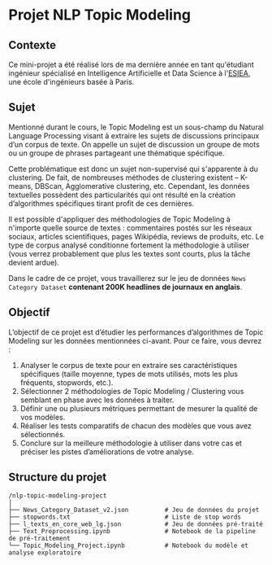# Projet NLP Topic Modeling

## Contexte
Ce mini-projet a été réalisé lors de ma dernière année en tant qu'étudiant ingénieur spécialisé en Intelligence Artificielle et Data Science à l'[ESIEA](https://www.esiea.fr/), une école d'ingénieurs basée à Paris.

## Sujet

Mentionné durant le cours, le Topic Modeling est un sous-champ du Natural Language Processing visant à extraire les sujets de discussions principaux d’un corpus de texte. On appelle un sujet de discussion un groupe de mots ou un groupe de phrases partageant une thématique spécifique.

Cette problématique est donc un sujet non-supervisé qui s'apparente à du clustering. De fait, de nombreuses méthodes de clustering existent – K-means, DBScan, Agglomerative clustering, etc. Cependant, les données textuelles possèdent des particularités qui ont résulté en la création d’algorithmes spécifiques tirant profit de ces dernières.

Il est possible d'appliquer des méthodologies de Topic Modeling à n'importe quelle source de textes : commentaires postés sur les réseaux sociaux, articles scientifiques, pages Wikipédia, reviews de produits, etc. Le type de corpus analysé conditionne fortement la méthodologie à utiliser (vous verrez probablement que plus les textes sont courts, plus la tâche devient ardue).

Dans le cadre de ce projet, vous travaillerez sur le jeu de données `News Category Dataset` **contenant 200K headlines de journaux en anglais**.


## Objectif

L’objectif de ce projet est d’étudier les performances d’algorithmes de Topic Modeling sur les données mentionnées ci-avant. Pour ce faire, vous devrez :

1. Analyser le corpus de texte pour en extraire ses caractéristiques spécifiques (taille moyenne, types de mots utilisés, mots les plus fréquents, stopwords, etc.).
2. Sélectionner 2 méthodologies de Topic Modeling / Clustering vous semblant en phase avec les données à traiter.
3. Définir une ou plusieurs métriques permettant de mesurer la qualité de vos modèles.
4. Réaliser les tests comparatifs de chacun des modèles que vous avez sélectionnés.
5. Conclure sur la meilleure méthodologie à utiliser dans votre cas et préciser les pistes d’améliorations de votre analyse.

## Structure du projet
```plaintext
/nlp-topic-modeling-project
│
├── News_Category_Dataset_v2.json          # Jeu de données du projet
├── stopwords.txt                          # Liste de stop words
├── l_texts_en_core_web_lg.json            # Jeu de données pré-traité
├── Text_Preprocessing.ipynb               # Notebook de la pipeline de pré-traitement
└── Topic_Modeling_Project.ipynb           # Notebook du modèle et analyse exploratoire
```
